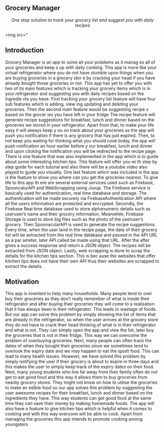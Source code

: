 ## Grocery Manager

<p align="center"><i>One stop solution to track your grocery list and suggest you with daily recipes</i></p>

<img src="

## Introduction

<p> Grocery
Manager is an app to solve all your problems as it manag es all of your groceries and
keep s up with daily cooking. This app is more like your virtual refrigerator where you do not
have stumble upon things when you are buying groceries in a grocery stor e by cracking your
head if you have already bought those groceries or not. This app has yet to offer you with two
of its main features which is tracking your grocery items which is in your refrigerator and
suggesting you with daily recipes based on the ingredie nts you have. First tracking your
grocery list feature will have four sub features which is adding, view ing updating and
deleting your groceries. Then the second main feature would be suggesting recipe s based on
the grocer ies you have left in your fridge The recipe feature will generate recipe suggestions
for breakfast, lunch and dinner based on the groceries we stored in your refrigerator. Apart
from that, to make your life easy it will always keep y ou on track about your groceries as the
app will push you notification if there is any grocery that has just expired. Then, to not keep
you waiting for thinking what you should cook today, the app will push notification an hour
earlier before y our breakfast, lunch and dinner and upon clicking the notification you will be
redirected to the recipe page. There is one feature that was also implemented in the app which
is to guide about some interesting kitchen tips. This feature will offer you wi th step by step
guide for each tutorial and also there will be a youtube video also played to guide you
visually. One last feature which was included in the app is the feature to show you where can
you get the groceries nearest. To give life to this app th ere are several external services used
such as Firebase, SpooncalurAPI and WebScrapping using Jsoup. The Firebase service is
basically used for authentication, real time database and storage. The authentication will be
made securely via FirebaseAuthentication API where all the users information are protected
and encrypted. Secondly, the Firebase Real time database used to store alphanumeric details
such as useruser’s name and their grocery information. Meanwhile, Firebase Storage is used to
store big files such as the photo of the useruser’s grocery. Then SpoonacularAPI is used to
generate the recipe suggestions. Every time, when the user land in the recipe page, the data of
their grocery list will be extracted from the real time database and passed in the API URL as
a par ameter, later API called be made using that URL. After the after gives a success
response and return a JSON object. The recipes will be extracted from JSON object. Lastly,
web scrapping is done to scrap the details for the kitchen tips section. This is bec ause the
websites that offer kitchen tips does not have their own API thus their websites are scrapped
to extract the details. </p>

## Motivation

<p> This app is invented to help many households. Many people tend to over buy their groceries as they don’t really remember of what is inside their refrigerator and after buying their groceries they will come to a realisation that it has always been in their refrigerator. This leads to wastage of foods. But our app can solve this problem by simply showing the list of items that are already in the refrigerator, so when the user arrives at the grocery store they do not have to crack their head thinking of what is in their refrigerator and what is not. They can simply open the app and view the list, later buy the groceries that is not in their fridge. This way we can overcome the problem of overbuying groceries. Next, many people can often track the dates of when they bought their groceries since we sometimes tend to overlook the expiry date and we may happen to eat the spoilt food. This can lead to many health issues. However, we have solved this problem by simply notifying the user if their grocery is about to expire in three days and this makes the user to simply keep track of the expiry dates on their food. Next, many young students who live far away from their family often do not get to eat good food and this way it allows them to buy groceries from nearby grocery stores. They might not know on how to utilise the groceries to make an edible food so our app solves this problem by suggesting the user awesome recipes for their breakfast, lunch and dinner based on the ingredients they have. This way students can get good food at the same time they can save their money by making homemade foods. The app will also have a feature to give kitchen tips which is helpful when it comes to cooking and with this way everyone will be able to cook. Apart from managing the groceries this app intends to promote cooking among youngsters.</p>
